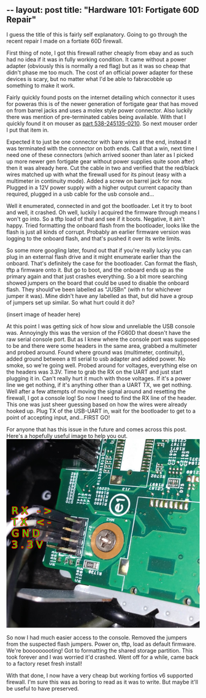 --
layout: post
title: "Hardware 101: Fortigate 60D Repair"
--

I guess the title of this is fairly self explanatory. Going to go through the recent repair I made on a 
fortiate 60D firewall.

First thing of note, I got this firewall rather cheaply from ebay and as such had no idea if it was in fully working
condition. It came without a power adapter (obviously this is normally a red flag) but as it was so cheap that 
didn't phase me too much. The cost of an official power adapter for these devices is scary, but no matter what
I'd be able to fabracobble up something to make it work.

Fairly quickly found posts on the internet detailing which connector it uses for poweras this is of the newer 
generation of fortigate gear that has moved on from barrel jacks and uses a molex style power connector. Also luckily
there was mention of pre-terminated cables being available. With that I quickly found it on mouser as
[part 538-245135-0210](https://au.mouser.com/ProductDetail/538-245135-0210). So next mouser order I put that item in.

Expected it to just be one connector with bare wires at the end, instead it was terminated with the connector on both 
ends. Call that a win, next time I need one of these connectors (which arrived sooner than later as I picked up
more newer gen fortigate gear without power supplies quite soon after) then it was already here. Cut the cable in two
and verified that the red/black wires matched up with what the firewall used for its pinout (easy with a multimeter 
in continuity mode). Added a screw on barrel jack for now. Plugged in a 12V power supply with a higher output current
capacity than required, plugged in a usb cable for the usb console and...

Well it enumerated, connected in and got the bootloader. Let it try to boot and well, it crashed. Oh well, luckily I
acquired the firmware through means I won't go into. So a tftp load of that and see if it boots. Negative, it ain't
happy. Tried formatting the onboard flash from the bootloader, looks like the flash is just all kinds of corrupt.
Probably an earlier firmware version was logging to the onboard flash, and that's pushed it over its write limits.

So some more googling later, found out that if you're really lucky you can plug in an external flash drive and it might
enumerate earlier than the onboard. That's definitely the case for the bootloader. Can format the flash, tftp a firmware
onto it. But go to boot, and the onboard ends up as the primary again and that just crashes everything. So a bit more
searching showed jumpers on the board that could be used to disable the onboard flash. They should've been labelled as
"JUSBn" (with n for whichever jumper it was). Mine didn't have any labelled as that, but did have a group of jumpers
set up similar. So what hurt could it do?

(insert image of header here)

At this point I was getting sick of how slow and unreliable the USB console was. Annoyingly this was the version
of the FG60D that doesn't have the raw serial console port. But as I knew where the console port was supposed to be
and there were some headers in the same area, grabbed a multimeter and probed around. Found where ground was 
(multimeter, continuity), added ground between a ttl serial to usb adapter and added power. No smoke, so we're going 
well. Probed around for voltages, everything else on the headers was 3.3V. Time to grab the RX on the UART and just 
start plugging it in. Can't really hurt it much with those voltages. If it's a power line we get nothing, if it's 
anything other than a UART TX, we get nothing. Well after a few attempts of moving the signal around and resetting
the firewall, I got a console log! So now I need to find the RX line of the header. This one was just sheer guessing 
based on how the wires were already hooked up. Plug TX of the USB-UART in, wait for the bootloader to get to a point
of accepting input, and...FIRST GO!

For anyone that has this issue in the future and comes across this post. Here's a hopefully useful image to help you
out.
![Pinout of console port](/assets/2021-06-15/fg60d-serial.jpg)

So now I had much easier access to the console. Removed the jumpers from the suspected flash jumpers. Power on, tftp,
load as default firmware. We're booooooooting! Got to formatting the shared storage partition. This took forever
and I was worried it'd crashed. Went off for a while, came back to a factory reset fresh install!

With that done, I now have a very cheap but working fortios v6 supported firewall. I'm sure this was as boring to read
as it was to write. But maybe it'll be useful to have preserved.
